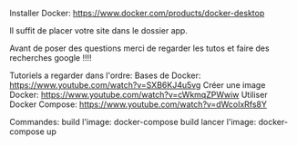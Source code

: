 Installer Docker: https://www.docker.com/products/docker-desktop

Il suffit de placer votre site dans le dossier app.

Avant de poser des questions merci de regarder les tutos et faire
des recherches google !!!!

Tutoriels a regarder dans l'ordre:
    Bases de Docker: https://www.youtube.com/watch?v=SXB6KJ4u5vg
    Créer une image Docker: https://www.youtube.com/watch?v=cWkmqZPWwiw
    Utiliser Docker Compose: https://www.youtube.com/watch?v=dWcoIxRfs8Y
    
Commandes:
    build l'image: docker-compose build
    lancer l'image: docker-compose up